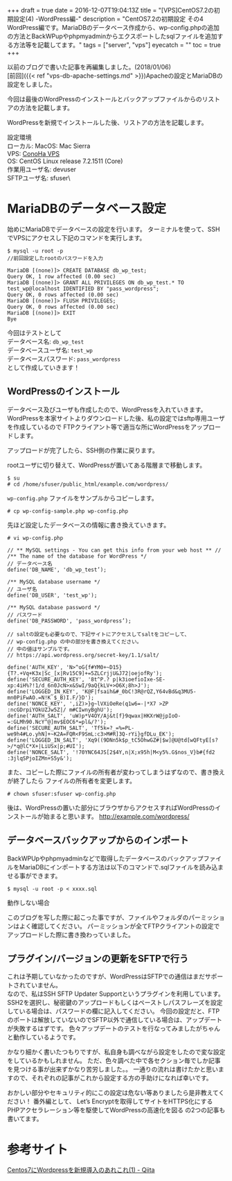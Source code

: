 +++
draft = true
date = 2016-12-07T19:04:13Z
title = "[VPS]CentOS7.2の初期設定(4) -WordPress編-"
description = "CentOS7.2の初期設定 その4 WordPress編です。MariaDBのデータベース作成から、wp-config.phpの追加の方法とBackWPupやphpmyadminからエクスポートしたsqlファイルを追加する方法等を記載してます。"
tags = ["server", "vps"]
eyecatch = ""
toc = true
+++

以前のブログで書いた記事を再編集しました。(2018/01/06)\
[前回]({{< ref "vps-db-apache-settings.md" >}})Apacheの設定とMariaDBの設定をしました。

今回は最後のWordPressのインストールとバックアップファイルからのリストアの方法を記載します。

WordPressを新規でインストールした後、リストアの方法を記載します。

設定環境\
ローカル: MacOS: Mac Sierra\
VPS: [ConoHa VPS](https://www.conoha.jp/referral/?token=LzqWKoEVPLE9NxlhMZLBT_RTAnBxkAThfKmD8lDJirkrQsD0cYg-GD6)\
OS: CentOS Linux release 7.2.1511 (Core)\
作業用ユーザ名: devuser\
SFTPユーザ名: sfuser\


# MariaDBのデータベース設定
始めにMariaDBでデータベースの設定を行います。
ターミナルを使って、SSHでVPSにアクセスし下記のコマンドを実行します。

```
$ mysql -u root -p
//前回設定したrootのパスワードを入力

MariaDB [(none)]> CREATE DATABASE db_wp_test;
Query OK, 1 row affected (0.00 sec)
MariaDB [(none)]> GRANT ALL PRIVILEGES ON db_wp_test.* TO test_wp@localhost IDENTIFIED BY "pass_wordpress";
Query OK, 0 rows affected (0.00 sec)
MariaDB [(none)]> FLUSH PRIVILEGES;
Query OK, 0 rows affected (0.00 sec)
MariaDB [(none)]> EXIT
Bye
```
今回はテストとして\
データベース名: `db_wp_test`\
データベースユーザ名: `test_wp`\
データベースパスワード: `pass_wordpress`\
として作成していきます！

## WordPressのインストール
データベース及びユーザも作成したので、WordPressを入れていきます。
WordPressを本家サイトよりダウンロードした後、私の設定ではsftp専用ユーザを作成しているので
FTPクライアント等で適当な所にWordPressをアップロードします。

アップロードが完了したら、SSH側の作業に戻ります。

rootユーザに切り替えて、WordPressが置いてある階層まで移動します。

```
$ su
# cd /home/sfuser/public_html/example.com/wordpress/
```

`wp-config.php` ファイルをサンプルからコピーします。

```
# cp wp-config-sample.php wp-config.php
```

先ほど設定したデータベースの情報に書き換えていきます。

```
# vi wp-config.php

// ** MySQL settings - You can get this info from your web host ** //
/** The name of the database for WordPress */
// データベース名
define('DB_NAME', 'db_wp_test’);

/** MySQL database username */
// ユーザ名
define('DB_USER', 'test_wp');

/** MySQL database password */
// パスワード
define('DB_PASSWORD', 'pass_wordpress’);

// saltの設定も必要なので、下記サイトにアクセスしてsaltをコピーして、
// wp-config.php の中の部分を書き換えてください。
// 中の値はサンプルです。
// https://api.wordpress.org/secret-key/1.1/salt/

define('AUTH_KEY', 'N>^oG{f#YM0+~D15}{T?.+Vq+K3x|Sc_[x|Rv15C9]+=5ZLCrjjU&J72|oejofRy');
define('SECURE_AUTH_KEY', '8t^P.? p|k3ioefioIxe-SE-xp:4iH%?!1/d_6n0JcN>x&SwI/9aQ{kLV+>O6X;8h>J');
define('LOGGED_IN_KEY', 'K@F|fsaih&#_0bC!3R@rQZ,Y64vBd&q3MU5-mn0PiFwAO.=N!K`$_B)I.F/}D');
define('NONCE_KEY', ',iZ)>}g~lVXiOeRe(q1w6=-|*X7 >ZP :ncGDrpiYOkUZJw5Z|/ m#CIwnyBghU');
define('AUTH_SALT', 'uW)p*V4OY/Aj&t[f}9qwax|HKXrW@jpIoO-=:GLMh90.NcY^@]mv$EOC6*=pl&/?');
define('SECURE_AUTH_SALT', 'Tf5k=?_=%=PL-we9h4#Lo.yhN]+~K2A=FQR<F9SmL:c3>M#R]3Q-rYi}gfDLu_EK');
define('LOGGED_IN_SALT', 'Xq9((9DNn5k$p_tC5OhwGZ#|$w]@U@td[wQFtyE[s?>/*q@lC*X+|LiUSx|p;#UI');
define('NONCE_SALT', '!70YNC64JS[2$4Y,n|X;x95h|M<y5%.G$nos_V}b#{fd2 :3jlqSPjoIZMn+S5y&');
```

また、コピーした際にファイルの所有者が変わってしまうはずなので、書き換えが終了したら
ファイルの所有者を変更します。

```
# chown sfuser:sfuser wp-config.php
```

後は、WordPressの置いた部分にブラウザからアクセスすればWordPressのインストールが始まると思います。
http://example.com/wordpress/

## データベースバックアップからのインポート
BackWPUpやphpmyadminなどで取得したデータベースのバックアップファイルをMariaDBにインポートする方法は以下のコマンドで.sqlファイルを読み込ませる事ができます。

```
$ mysql -u root -p < xxxx.sql
```

動作しない場合

このブログを写した際に起こった事ですが、ファイルやフォルダのパーミッションはよく確認してください。
パーミッションが全てFTPクライアントの設定でアップロードした際に書き換わっていました。

## プラグイン/バージョンの更新をSFTPで行う
これは予期していなかったのですが、WordPressはSFTPでの通信はまだサポートされていません。\
なので、私はSSH SFTP Updater Supportというプラグインを利用しています。
SSH2を選択し、秘密鍵のアップロードもしくはペーストしパスフレーズを設定している場合は、パスワードの欄に記入してください。
今回の設定だと、FTPのポートは解放していないのでSFTP以外で通信している場合は、アップデートが失敗するはずです。
色々アップデートのテストを行なってみましたがちゃんと動作しているようです。

かなり細かく書いたつもりですが、私自身も調べながら設定をしたので変な設定をしているかもしれません。
ただ、色々調べた中で各セクション毎でしか記事を見つける事が出来ずかなり苦労しました。。
一通りの流れは書けたかと思いますので、それぞれの記事がこれから設定する方の手助けになれば幸いです。

おかしい部分やセキュリティ的にこの設定は危ない等ありましたら是非教えてください！
番外編として、
Let’s Encryptを取得してサイトをHTTPS化にする
PHPアクセラレーション等を駆使してWordPressの高速化を図る の2つの記事も書いてます。


# 参考サイト
[Centos7にWordpressを新規導入のあれこれ(1) - Qiita](http://qiita.com/wynnkengeofu/items/89d2454fd92b9cfd932f)
